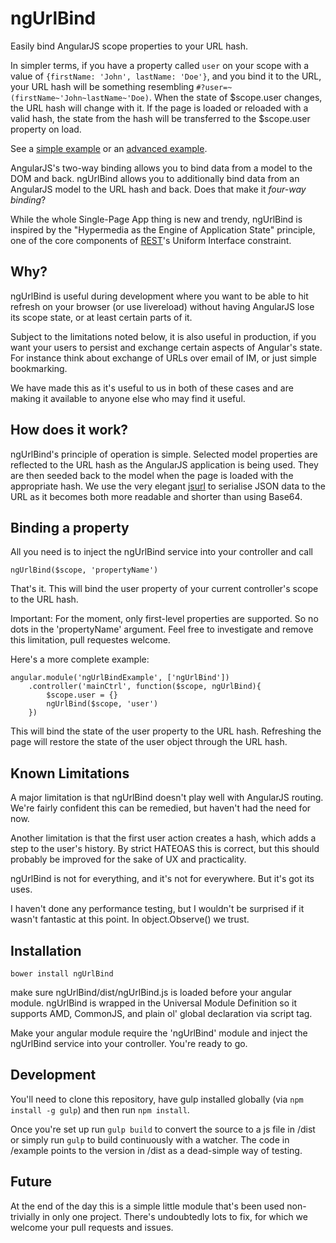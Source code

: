 # ngUrlBind

Easily bind AngularJS scope properties to your URL hash.

In simpler terms, if you have a property called `user` on your scope with a value of `{firstName: 'John', lastName: 'Doe'}`, and you bind it to the URL, your URL hash will be something resembling `#?user=~(firstName~'John~lastName~'Doe)`. When the state of $scope.user changes, the URL hash will change with it. If the page is loaded or reloaded with a valid hash, the state from the hash will be transferred to the $scope.user property on load.

See a [simple example](http://resin-io.github.io/ngUrlBind/example1/) or an [advanced example](http://resin-io.github.io/ngUrlBind/example2/).

AngularJS's two-way binding allows you to bind data from a model to the DOM and back. ngUrlBind allows you to additionally bind data from an AngularJS model to the URL hash and back. Does that make it *four-way binding*?

While the whole Single-Page App thing is new and trendy, ngUrlBind is inspired by the "Hypermedia as the Engine of Application State" principle, one of the core components of [REST](http://en.wikipedia.org/wiki/Representational_state_transfer)'s Uniform Interface constraint.

## Why?

ngUrlBind is useful during development where you want to be able to hit refresh on your browser (or use livereload) without having AngularJS lose its scope state, or at least certain parts of it.

Subject to the limitations noted below, it is also useful in production, if you want your users to persist and exchange certain aspects of Angular's state. For instance think about exchange of URLs over email of IM, or just simple bookmarking.

We have made this as it's useful to us in both of these cases and are making it available to anyone else who may find it useful.

## How does it work?

ngUrlBind's principle of operation is simple. Selected model properties are reflected to the URL hash as the AngularJS application is being used. They are then seeded back to the model when the page is loaded with the appropriate hash. We use the very elegant [jsurl](https://github.com/Sage/jsurl) to serialise JSON data to the URL as it becomes both more readable and shorter than using Base64.

## Binding a property

All you need is to inject the ngUrlBind service into your controller and call

`ngUrlBind($scope, 'propertyName')`

That's it. This will bind the user property of your current controller's scope to the URL hash.

Important: For the moment, only first-level properties are supported. So no dots in the 'propertyName' argument. Feel free to investigate and remove this limitation, pull requestes welcome.

Here's a more complete example:

```
angular.module('ngUrlBindExample', ['ngUrlBind'])
    .controller('mainCtrl', function($scope, ngUrlBind){
        $scope.user = {}
        ngUrlBind($scope, 'user')
    })
```

This will bind the state of the user property to the URL hash. Refreshing the page will restore the state of the user object through the URL hash.

## Known Limitations

A major limitation is that ngUrlBind doesn't play well with AngularJS routing. We're fairly confident this can be remedied, but haven't had the need for now.

Another limitation is that the first user action creates a hash, which adds a step to the user's history. By strict HATEOAS this is correct, but this should probably be improved for the sake of UX and practicality.

ngUrlBind is not for everything, and it's not for everywhere. But it's got its uses.

I haven't done any performance testing, but I wouldn't be surprised if it wasn't fantastic at this point. In object.Observe() we trust.

## Installation

`bower install ngUrlBind`

make sure ngUrlBind/dist/ngUrlBind.js is loaded before your angular module. ngUrlBind is wrapped in the Universal Module Definition so it supports AMD, CommonJS, and plain ol' global declaration via script tag.

Make your angular module require the 'ngUrlBind' module and inject the ngUrlBind service into your controller. You're ready to go.

## Development

You'll need to clone this repository, have gulp installed globally (via `npm install -g gulp`) and then run `npm install`.

Once you're set up run `gulp build` to convert the source to a js file in /dist or simply run `gulp` to build continuously with a watcher. The code in /example points to the version in /dist as a dead-simple way of testing.

## Future

At the end of the day this is a simple little module that's been used non-trivially in only one project. There's undoubtedly lots to fix, for which we welcome your pull requests and issues.